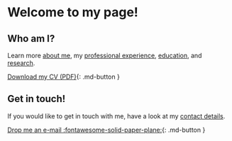 # Welcome to my page!

## Who am I?
Learn more [about me](/about/), my [professional experience](/about/professional-experience/),
[education](/about/education/), and [research](/about/research/).


[Download my CV (PDF)](assets/files/CV_TPVasconcelos.pdf){: .md-button }


## Get in touch!
If you would like to get in touch with me, have a look at my [contact details](/contacts/).

[Drop me an e-mail :fontawesome-solid-paper-plane:](mailto:tomasvasconcelos1@gmail.com){: .md-button }